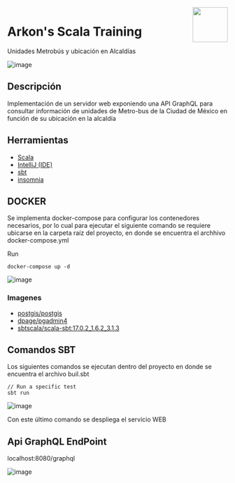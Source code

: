 <a href="https://www.arkondata.com/">
    <img src="./img/logo.jpg" align="right" height="80">
</a>

# Arkon's Scala Training

Unidades Metrobús y ubicación en Alcaldías

![image](https://github.com/Grupo-Abraxas/arkon-scalatraining/blob/tanuki-main-Training/images/graphqlApi%203.png?raw=true)

## Descripción

Implementación de un servidor web exponiendo una API GraphQL para consultar información de
unidades de Metro-bus de la Ciudad de México en función de su ubicación en la alcaldía


## Herramientas
- [Scala](https://www.scala-lang.org/2020/06/29/one-click-install.html)
- [IntelliJ (IDE)](https://www.jetbrains.com/idea/download/)
- [sbt](https://www.scala-sbt.org/)
- [insomnia](https://insomnia.rest/)




## DOCKER 

Se implementa docker-compose para configurar los contenedores necesarios,
por lo cual para ejecutar el siguiente comando
se requiere ubicarse en la carpeta raíz del proyecto, en donde se encuentra el archhivo docker-compose.yml

Run 
```
docker-compose up -d
```
![image](https://github.com/Grupo-Abraxas/arkon-scalatraining/blob/tanuki-main-Training/images/docker-compose%20up%20-d.png?raw=true)

### Imagenes
* [postgis/postgis](https://hub.docker.com/search?q=postgis%2Fpostgis)
* [dpage/pgadmin4](https://hub.docker.com/r/dpage/pgadmin4/)
* [sbtscala/scala-sbt:17.0.2_1.6.2_3.1.3](https://hub.docker.com/r/sbtscala/scala-sbt)

## Comandos SBT
Los siguientes comandos se ejecutan dentro del proyecto  en donde se encuentra el archivo buil.sbt
```
// Run a specific test
sbt run
```
![image](https://github.com/Grupo-Abraxas/arkon-scalatraining/blob/tanuki-main-Training/images/sbt%20run.png?raw=true)


Con este último comando se despliega el servicio WEB
## Api GraphQL EndPoint
localhost:8080/graphql

![image](https://github.com/Grupo-Abraxas/arkon-scalatraining/blob/tanuki-main-Training/images/graphqlApi.png?raw=true)
